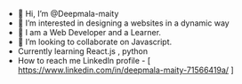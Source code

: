 - 👋 Hi, I’m @Deepmala-maity
- 👀 I’m interested in designing a websites in a dynamic way
- 🌱 I am a Web Developer and a Learner.
- 💞️ I’m looking to collaborate on Javascript.
-    Currently learning React.js , python
-    How to reach me LinkedIn profile - [ https://www.linkedin.com/in/deepmala-maity-71566419a/ ]

<!---
Deepmala-maity/Deepmala-maity is a ✨ special ✨ repository because its `README.md` (this file) appears on your GitHub profile.
You can click the Preview link to take a look at your changes.
--->
